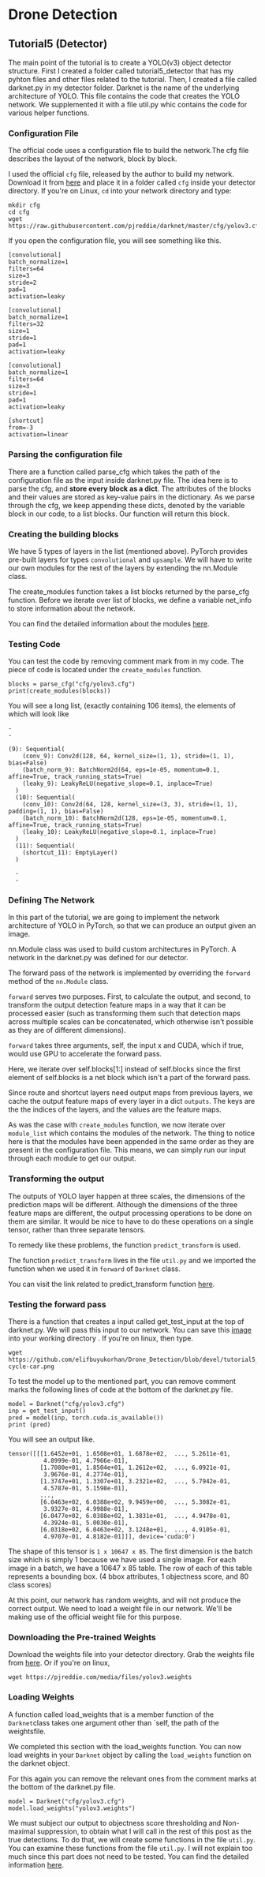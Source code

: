 # Drone Detection 


## Tutorial5 (Detector)


The main point of the tutorial is to create a YOLO(v3) object detector structure. First I created a folder called tutorial5_detector that has my pyhton files and other files related to the tutorial. Then, I created a file called darknet.py in my detector folder. Darknet is the name of the underlying architecture of YOLO. This file contains the code that creates the YOLO network. We supplemented it with a file util.py whic contains the code for various helper functions.

### Configuration File
The official code uses a configuration file to build the network.The cfg file describes the layout of the network, block by block. 

I used the official `cfg` file, released by the author to build my network. Download it from [here](https://github.com/elifbuyukorhan/Drone_Detection/tree/devel/tutorial5_detector/cfg) and place it in a folder called `cfg` inside your detector directory. If you're on Linux, `cd` into your network directory and type:

```
mkdir cfg
cd cfg
wget https://raw.githubusercontent.com/pjreddie/darknet/master/cfg/yolov3.cfg
```

If you open the configuration file, you will see something like this.
```
[convolutional]
batch_normalize=1
filters=64
size=3
stride=2
pad=1
activation=leaky

[convolutional]
batch_normalize=1
filters=32
size=1
stride=1
pad=1
activation=leaky

[convolutional]
batch_normalize=1
filters=64
size=3
stride=1
pad=1
activation=leaky

[shortcut]
from=-3
activation=linear
```

### Parsing the configuration file
 
There are a function called parse_cfg which takes the path of the configuration file as the input inside darknet.py file. The idea here is to parse the cfg, and **store every block as a dict**. The attributes of the blocks and their values are stored as key-value pairs in the dictionary. As we parse through the cfg, we keep appending these dicts, denoted by the variable block in our code, to a list blocks. Our function will return this block.

### Creating the building blocks

We have 5 types of layers in the list (mentioned above). PyTorch provides pre-built layers for types `convolutional` and `upsample`. We will have to write our own modules for the rest of the layers by extending the nn.Module class.

The create_modules function takes a list blocks returned by the parse_cfg function. Before we iterate over list of blocks, we define a variable net_info to store information about the network.

You can find the detailed information about the modules [here](https://blog.paperspace.com/how-to-implement-a-yolo-v3-object-detector-from-scratch-in-pytorch-part-2/). 

### Testing Code

You can test the code by removing comment mark from in my code. The piece of code is located under the `create_modules` function.
```
blocks = parse_cfg("cfg/yolov3.cfg")
print(create_modules(blocks))
```

You will see a long list, (exactly containing 106 items), the elements of which will look like

```
-
-

(9): Sequential(
    (conv_9): Conv2d(128, 64, kernel_size=(1, 1), stride=(1, 1), bias=False)
    (batch_norm_9): BatchNorm2d(64, eps=1e-05, momentum=0.1, affine=True, track_running_stats=True)
    (leaky_9): LeakyReLU(negative_slope=0.1, inplace=True)
  )
  (10): Sequential(
    (conv_10): Conv2d(64, 128, kernel_size=(3, 3), stride=(1, 1), padding=(1, 1), bias=False)
    (batch_norm_10): BatchNorm2d(128, eps=1e-05, momentum=0.1, affine=True, track_running_stats=True)
    (leaky_10): LeakyReLU(negative_slope=0.1, inplace=True)
  )
  (11): Sequential(
    (shortcut_11): EmptyLayer()
  )

  -
  -

  ```

### Defining The Network

In this part of the tutorial, we are going to implement the network architecture of YOLO in PyTorch, so that we can produce an output given an image.

nn.Module class was used to build custom architectures in PyTorch. A network in the darknet.py was defined for our detector. 

The forward pass of the network is implemented by overriding the `forward` method of the `nn.Module` class.

`forward` serves two purposes. First, to calculate the output, and second, to transform the output detection feature maps in a way that it can be processed easier (such as transforming them such that detection maps across multiple scales can be concatenated, which otherwise isn't possible as they are of different dimensions).

`forward` takes three arguments, self, the input x and CUDA, which if true, would use GPU to accelerate the forward pass.

Here, we iterate over self.blocks[1:] instead of self.blocks since the first element of self.blocks is a net block which isn't a part of the forward pass.

Since route and shortcut layers need output maps from previous layers, we cache the output feature maps of every layer in a dict `outputs`. The keys are the the indices of the layers, and the values are the feature maps.

As was the case with `create_modules` function, we now iterate over `module_list` which contains the modules of the network. The thing to notice here is that the modules have been appended in the same order as they are present in the configuration file. This means, we can simply run our input through each module to get our output.

### Transforming the output

The outputs of YOLO layer happen at three scales, the dimensions of the prediction maps will be different. Although the dimensions of the three feature maps are different, the output processing operations to be done on them are similar. It would be nice to have to do these operations on a single tensor, rather than three separate tensors.

To remedy like these problems, the function `predict_transform` is used.

The function `predict_transform` lives in the file `util.py` and we imported the function when we used it in `forward` of `Darknet` class.

You can visit the link related to predict_transform function [here](https://blog.paperspace.com/how-to-implement-a-yolo-v3-object-detector-from-scratch-in-pytorch-part-3/). 

### Testing the forward pass

There is a function that creates a input called get_test_input at the top of darknet.py. We will pass this input to our network. You can save this [image](https://raw.githubusercontent.com/elifbuyukorhan/Drone_Detection/devel/tutorial5_detector/dog-cycle-car.png?token=GHSAT0AAAAAACDEMPNPMVUIW3LRTXYGLU3KZEDED6A) into your working directory . If you're on linux, then type.

 ```
 wget https://github.com/elifbuyukorhan/Drone_Detection/blob/devel/tutorial5_detector/dog-cycle-car.png
 ```
To test the model up to the mentioned part, you can remove comment marks the following lines of code at the bottom of the darknet.py file.

```
model = Darknet("cfg/yolov3.cfg")
inp = get_test_input()
pred = model(inp, torch.cuda.is_available())
print (pred)
```

You will see an output like.
```
tensor([[[1.6452e+01, 1.6508e+01, 1.6878e+02,  ..., 5.2611e-01,
          4.8999e-01, 4.7966e-01],
         [1.7080e+01, 1.8504e+01, 1.2612e+02,  ..., 6.0921e-01,
          3.9676e-01, 4.2774e-01],
         [1.3747e+01, 1.3307e+01, 3.2321e+02,  ..., 5.7942e-01,
          4.5787e-01, 5.1598e-01],
         ...,
         [6.0463e+02, 6.0388e+02, 9.9459e+00,  ..., 5.3082e-01,
          3.9327e-01, 4.9988e-01],
         [6.0477e+02, 6.0388e+02, 1.3831e+01,  ..., 4.9478e-01,
          4.3924e-01, 5.0030e-01],
         [6.0318e+02, 6.0463e+02, 3.1248e+01,  ..., 4.9105e-01,
          4.9707e-01, 4.8182e-01]]], device='cuda:0')
```

The shape of this tensor is `1 x 10647 x 85`. The first dimension is the batch size which is simply 1 because we have used a single image. For each image in a batch, we have a 10647 x 85 table. The row of each of this table represents a bounding box. (4 bbox attributes, 1 objectness score, and 80 class scores)

At this point, our network has random weights, and will not produce the correct output. We need to load a weight file in our network. We'll be making use of the official weight file for this purpose.

### Downloading the Pre-trained Weights

Download the weights file into your detector directory. Grab the weights file from [here](https://pjreddie.com/media/files/yolov3.weights?ref=blog.paperspace.com). Or if you're on linux,

```
wget https://pjreddie.com/media/files/yolov3.weights
```
### Loading Weights

A function called load_weights that is a member function of the `Darknet`class takes one argument other than `self, the path of the weightsfile. 

We completed this section with the load_weights function. You can now load weights in your `Darknet` object by calling the `load_weights` function on the darknet object.

For this again you can remove the relevant ones from the comment marks at the bottom of the darknet.py file.

```
model = Darknet("cfg/yolov3.cfg")
model.load_weights("yolov3.weights")
```

We must subject our output to objectness score thresholding and Non-maximal suppression, to obtain what I will call in the rest of this post as the true detections.  To do that, we will create some functions in the file `util.py`. You can examine these functions from the file `util.py`. I will not explain too much since this part does not need to be tested. You can find the detailed information [here](https://blog.paperspace.com/how-to-implement-a-yolo-v3-object-detector-from-scratch-in-pytorch-part-4/). 

